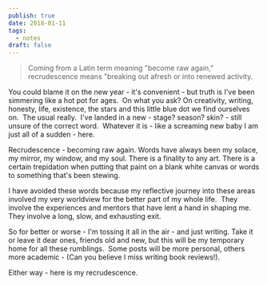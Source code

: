 ```yaml
---
publish: true
date: 2018-01-11
tags:
  - notes
draft: false
---
```

> Coming from a Latin term meaning "become raw again," recrudescence means "breaking out afresh or into renewed activity.

You could blame it on the new year - it's convenient - but truth is I've been simmering like a hot pot for ages.  On what you ask? On creativity, writing, honesty, life, existence, the stars and this little blue dot we find ourselves on.  The usual really.  I've landed in a new - stage? season? skin? - still unsure of the correct word.  Whatever it is - like a screaming new baby I am just all of a sudden - here.

Recrudescence - becoming raw again.
Words have always been my solace, my mirror, my window, and my soul. There is a finality to any art. There is a certain trepidation when putting that paint on a blank white canvas or words to something that's been stewing.

I have avoided these words because my reflective journey into these areas involved my very worldview for the better part of my whole life.  They involve the experiences and mentors that have lent a hand in shaping me. They involve a long, slow, and exhausting exit.

So for better or worse - I'm tossing it all in the air - and just writing. Take it or leave it dear ones, friends old and new, but this will be my temporary home for all these rumblings.  Some posts will be more personal, others more academic - (Can you believe I miss writing book reviews!).

Either way - here is my recrudescence.

